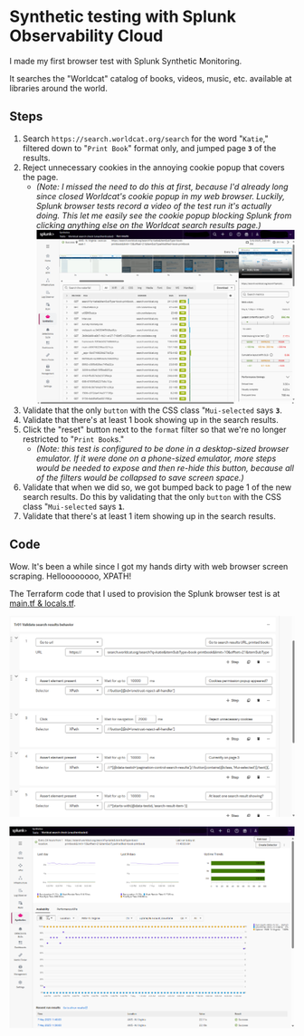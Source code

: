 # Synthetic testing with Splunk Observability Cloud

I made my first browser test with Splunk Synthetic Monitoring.

It searches the "Worldcat" catalog of books, videos, music, etc. available at libraries around the world.

## Steps

1. Search `https://search.worldcat.org/search` for the word "`Katie`," filtered down to "`Print Book`" format only, and jumped page **`3`** of the results.
1. Reject unnecessary cookies in the annoying cookie popup that covers the page.
    * _(Note:  I missed the need to do this at first, because I'd already long since closed Worldcat's cookie popup in my web browser.  Luckily, Splunk browser tests record a video of the test run it's actually doing.  This let me easily see the cookie popup blocking Splunk from clicking anything else on the Worldcat search results page.)_
        ![Screenshot of the Splunk test run result for Worldcat Search](.readme-images/runresult.png)
1. Validate that the only `button` with the CSS class "`Mui-selected` says **`3`**.
1. Validate that there's at least 1 book showing up in the search results.
1. Click the "reset" button next to the `format` filter so that we're no longer restricted to "`Print Book`s."
    * _(Note:  this test is configured to be done in a desktop-sized browser emulator.  If it were done on a phone-sized emulator, more steps would be needed to expose and then re-hide this button, because all of the filters would be collapsed to save screen space.)_
1. Validate that when we did so, we got bumped back to page 1 of the new search results.  Do this by validating that the only `button` with the CSS class "`Mui-selected` says **`1`**.
1. Validate that there's at least 1 item showing up in the search results.

## Code

Wow.  It's been a while since I got my hands dirty with web browser screen scraping.  Helloooooooo, XPATH!

The Terraform code that I used to provision the Splunk browser test is at [main.tf & locals.tf](splunk_observability_cloud/browser_tests/terraform_examples/modules/public_noauth/worldcat_search).

![Screenshot of the Splunk test step definitions page](.readme-images/firstfewsteps.png)

![Screenshot of the Splunk test results overview page](.readme-images/stats.png)